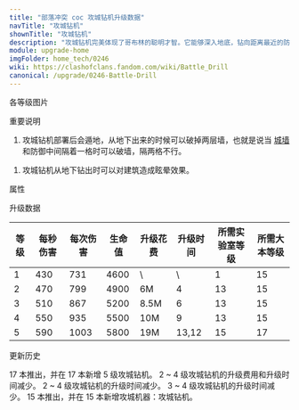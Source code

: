 ```yaml
---
title: "部落冲突 coc 攻城钻机升级数据"
navTitle: "攻城钻机"
shownTitle: "攻城钻机"
description: "攻城钻机完美体现了哥布林的聪明才智。它能够深入地底，钻向距离最近的防御建筑。到达目的地后，它会冒出地面，使用威力十足的钻头瘫痪并摧毁目标。"
module: upgrade-home
imgFolder: home_tech/0246
wiki: https://clashofclans.fandom.com/wiki/Battle_Drill
canonical: /upgrade/0246-Battle-Drill
---
```


<UnitInfo :folder="$frontmatter.imgFolder" imgSrc="Battle_Drill.png" :imgAlt="$frontmatter.navTitle" :description="$frontmatter.description" />

<SmallTitle>各等级图片</SmallTitle>

<Panel>
    <UnitImgGroup :folder="$frontmatter.imgFolder">
        <UnitImg imgTitle="1 级" imgSrc="Battle_Drill1.png" />
        <UnitImg imgTitle="2 级" imgSrc="Battle_Drill2.png" />
        <UnitImg imgTitle="3 级" imgSrc="Battle_Drill3.png" />
        <UnitImg imgTitle="4 级" imgSrc="Battle_Drill4.png" />
        <!-- <UnitImg imgTitle="5 级" imgSrc="Battle_Drill5.png" /> -->
    </UnitImgGroup>
</Panel>

<SmallTitle>重要说明</SmallTitle>

1. 攻城钻机部署后会遁地，从地下出来的时候可以破掉两层墙，也就是说当 [城墙](/upgrade/0300-Walls) 和防御中间隔着一格时可以破墙，隔两格不行。

<Pic src="/upgrade/description/Battle_Drill_Splash.jpg" caption="攻城钻机破墙图示" :lazyLoading="false" width="750" height="435" />

1. 攻城钻机从地下钻出时可以对建筑造成眩晕效果。

<SmallTitle>属性</SmallTitle>

<UnitProperties>
    <UnitProperty pKey="攻击方式" pValue="寻找防御建筑攻击" />
    <UnitProperty pKey="攻击偏好" pValue="防御建筑" />
    <UnitProperty pKey="伤害类型" pValue="单体伤害" />
    <UnitProperty pKey="攻击的目标" pValue="仅地面目标" />
    <UnitProperty pKey="攻击距离" pValue="1 格" />
    <UnitProperty pKey="攻击速度" pValue="1.7 秒/次" />
    <UnitProperty pKey="眩晕时间" pValue="2 秒" />
    <UnitProperty pKey="移动速度" pValue="3 格/秒" />
    <UnitProperty pKey="所需攻城机器工坊等级" pValue="7" />
    <UnitProperty pKey="所需大本等级" pValue="15" />
    <UnitProperty pKey="建造时间" pValue="1200" :isTrainingTime="true" />
</UnitProperties>

<SmallTitle>升级数据</SmallTitle>

<script setup>
const tableExtraInfo = [
    {
        "column": 4,
        "type": "cost",
        "gpClass": "research",
        "icon": "Elixir"
    },
    {
        "column": 5,
        "type": "time",
        "gpClass": "research"
    }
];
</script>

<UnitTable :tableExtraInfo="tableExtraInfo">

| 等级 |  每秒伤害 | 每次伤害 | 生命值 | 升级花费|  升级时间  | 所需实验室等级|所需大本等级|
|  --- |   ----   |   ----  |  ----  |  ----  |    ----   |      ----    |    ----   |
|   1  |    430   |    731  |  4600  |     \  |     \     |        1     |     15    |
|   2  |    470   |    799  |  4900  |    6M  |    4      |       13     |     15    |
|   3  |    510   |    867  |  5200  |  8.5M  |    6      |       13     |     15    |
|   4  |    550   |    935  |  5500  |   10M  |    9      |       13     |     15    |
|   5  |    590   |   1003  |  5800  |   19M  |   13,12   |       15     |     17    |
</UnitTable>

<SmallTitle>更新历史</SmallTitle>

<Timeline>
    <TimelineItem date="2024/11/25">
        <TimelineRow>17 本推出，并在 17 本新增 5 级攻城钻机。</TimelineRow>
        <TimelineRow>2 ~ 4 级攻城钻机的升级费用和升级时间减少。</TimelineRow>
    </TimelineItem>
    <TimelineItem date="2024/06/18">
        <TimelineRow>2 ~ 4 级攻城钻机的升级时间减少。</TimelineRow>
    </TimelineItem>
    <TimelineItem date="2023/12/12">
        <TimelineRow>3 ~ 4 级攻城钻机的升级时间减少。</TimelineRow>
    </TimelineItem>
    <TimelineItem date="2022/10/10">
        <TimelineRow>15 本推出，并在 15 本新增攻城机器：攻城钻机。</TimelineRow>
    </TimelineItem>
    <TimelineItem :historyBottom="true" />
</Timeline>